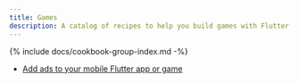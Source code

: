 ```yaml
---
title: Games
description: A catalog of recipes to help you build games with Flutter.
---
```


{% include docs/cookbook-group-index.md -%}
- [Add ads to your mobile Flutter app or game]({{site.url}}/cookbook/plugins/google-mobile-ads)
